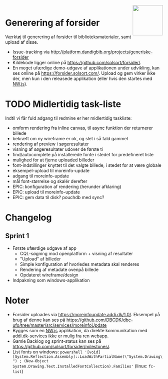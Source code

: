 <img src=https://forsider.solsort.com/icon.png width=96 height=96 align=right>

# Generering af forsider

Værktøj til generering af forsider til biblioteksmaterialer, samt upload af disse.

- Issue-tracking via <http://platform.dandigbib.org/projects/generiske-forsider>
- Kildekode ligger online på <https://github.com/solsort/forsider/>.
- En meget ufærdige demo-udgave af applikationen under udvikling, kan ses online på <https://forsider.solsort.com/>. Upload og gem virker ikke der, men kun i den releasede applikation (eller hvis den startes med [NW.js](https://nwjs.io)).

# TODO Midlertidig task-liste 

Indtil vi får fuld adgang til redmine er her midlertidig taskliste:

- omform rendering fra inline canvas, til async funktion der returnerer billede
- bekræft om ny wireframe er ok, og slet i så fald gammel
- rendering af preview i søgeresultater
- visning af søgeresultater udover de første ti
- find/autocomplete på installerede fonte i stedet for predefineret liste
- mulighed for at fjerne uploaded billeder
- font-indstillinger knyttet til det valgte billede, i stedet for at være globale
- eksempel-upload til moreinfo-update
- adgang til moreinfo-update
- mål font-størrelse og skalér derefter
- EPIC: konfiguration af rendering (herunder afklaring)
- EPIC: upload til moreinfo-update
- EPIC: gem data til disk? pouchdb med sync?

# Changelog

## Sprint 1

- Første ufærdige udgave af app
  - CQL-søgning mod openplatform + visning af resultater
  - "Upload" af billeder
  - Simple konfiguration af hvorledes metadata skal renderes
  - Rendering af metadate ovenpå billede
  - Opdateret wireframe/design
- Indpakning som windows-applikation


# Noter

- Forsider uploades via <https://moreinfoupdate.addi.dk/1.0/>. Eksempel på brug af denne kan ses på <https://github.com/DBCDK/dbc-ufo/tree/master/src/services/moreinfoUpdate>
- Bygges som en [NW.js](https://nwjs.io) applikation, da direkte kommunikation med addi.dk-services ikke er mulig fra ren webapp.
- Gamle Backlog og sprint-status kan ses på <https://github.com/solsort/forsider/milestones/>.
- List fonts on windows: `powershell '[void] [System.Reflection.Assembly]::LoadWithPartialName(\"System.Drawing\") ; (New-Object System.Drawing.Text.InstalledFontCollection).Families'` (linux: `fc-list`)


